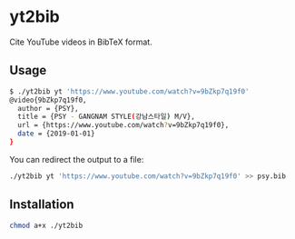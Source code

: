 # yt2bib

Cite YouTube videos in BibTeX format.

## Usage

```bash
$ ./yt2bib yt 'https://www.youtube.com/watch?v=9bZkp7q19f0'
@video{9bZkp7q19f0,
  author = {PSY},
  title = {PSY - GANGNAM STYLE(강남스타일) M/V},
  url = {https://www.youtube.com/watch?v=9bZkp7q19f0},
  date = {2019-01-01}
}
```

You can redirect the output to a file:

```bash
./yt2bib yt 'https://www.youtube.com/watch?v=9bZkp7q19f0' >> psy.bib
```

## Installation

```bash
chmod a+x ./yt2bib
```
